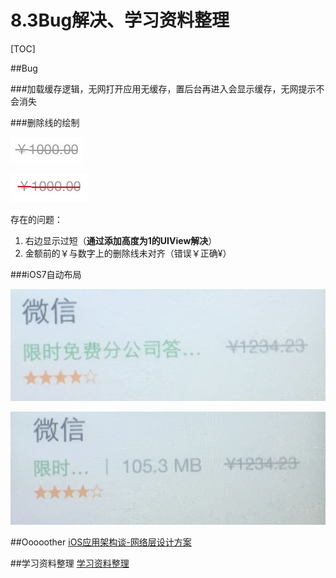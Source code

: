 # 8.3Bug解决、学习资料整理

[TOC]

##Bug

###加载缓存逻辑，无网打开应用无缓存，置后台再进入会显示缓存，无网提示不会消失

###删除线的绘制

![删除线](media/14701847951202/%E5%88%A0%E9%99%A4%E7%BA%BF.jpg)

![FullSizeRende](media/14701847951202/FullSizeRender.jpg)

存在的问题：
1. 右边显示过短（**通过添加高度为1的UIView解决**）
2. 金额前的￥与数字上的删除线未对齐（错误￥正确¥）

###iOS7自动布局

![FullSizeRender 2](media/FullSizeRender%202.jpg)

![FullSizeRender 3](media/FullSizeRender%203.jpg)

##Ooooother
[iOS应用架构谈-网络层设计方案](http://casatwy.com/iosying-yong-jia-gou-tan-wang-luo-ceng-she-ji-fang-an.html)

##学习资料整理
[学习资料整理](https://github.com/yanqizhao/dev-note/blob/August/August/学习资料整理.md)




